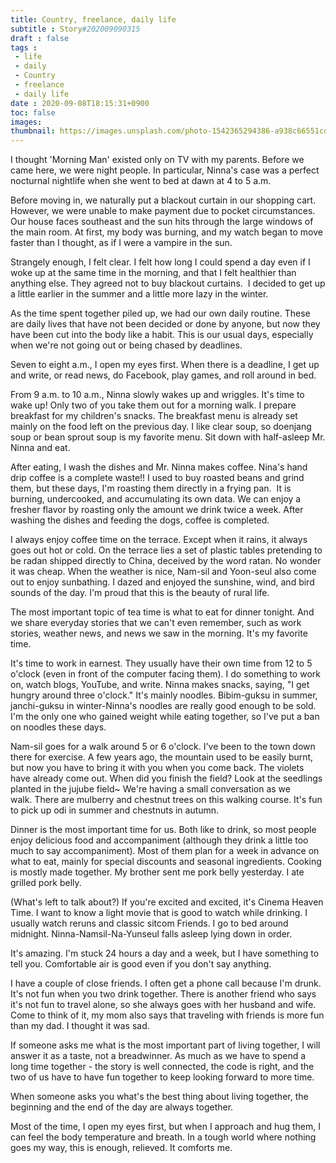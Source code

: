 ```yaml
---
title: Country, freelance, daily life
subtitle : Story#202009090315
draft : false
tags :
 - life
 - daily
 - Country
 - freelance
 - daily life
date : 2020-09-08T18:15:31+0900
toc: false
images: 
thumbnail: https://images.unsplash.com/photo-1542365294386-a938c66551cd?ixlib=rb-1.2.1&q=80&fm=jpg&crop=entropy&cs=tinysrgb&w=1080&fit=max&ixid=eyJhcHBfaWQiOjE1NTU0OX0
---
```


I thought 'Morning Man' existed only on TV with my parents. Before we came here, we were night people. In particular, Ninna's case was a perfect nocturnal nightlife when she went to bed at dawn at 4 to 5 a.m.  

Before moving in, we naturally put a blackout curtain in our shopping cart. However, we were unable to make payment due to pocket circumstances. Our house faces southeast and the sun hits through the large windows of the main room. At first, my body was burning, and my watch began to move faster than I thought, as if I were a vampire in the sun.  

Strangely enough, I felt clear. I felt how long I could spend a day even if I woke up at the same time in the morning, and that I felt healthier than anything else. They agreed not to buy blackout curtains.  I decided to get up a little earlier in the summer and a little more lazy in the winter.  

As the time spent together piled up, we had our own daily routine. These are daily lives that have not been decided or done by anyone, but now they have been cut into the body like a habit. This is our usual days, especially when we're not going out or being chased by deadlines.  

Seven to eight a.m., I open my eyes first. When there is a deadline, I get up and write, or read news, do Facebook, play games, and roll around in bed.  

From 9 a.m. to 10 a.m., Ninna slowly wakes up and wriggles. It's time to wake up! Only two of you take them out for a morning walk. I prepare breakfast for my children's snacks. The breakfast menu is already set mainly on the food left on the previous day. I like clear soup, so doenjang soup or bean sprout soup is my favorite menu. Sit down with half-asleep Mr. Ninna and eat.  

After eating, I wash the dishes and Mr. Ninna makes coffee. Nina's hand drip coffee is a complete waste!! I used to buy roasted beans and grind them, but these days, I'm roasting them directly in a frying pan.  It is burning, undercooked, and accumulating its own data. We can enjoy a fresher flavor by roasting only the amount we drink twice a week. After washing the dishes and feeding the dogs, coffee is completed.  

I always enjoy coffee time on the terrace. Except when it rains, it always goes out hot or cold. On the terrace lies a set of plastic tables pretending to be radan shipped directly to China, deceived by the word ratan. No wonder it was cheap. When the weather is nice, Nam-sil and Yoon-seul also come out to enjoy sunbathing. I dazed and enjoyed the sunshine, wind, and bird sounds of the day. I'm proud that this is the beauty of rural life.  

The most important topic of tea time is what to eat for dinner tonight. And we share everyday stories that we can't even remember, such as work stories, weather news, and news we saw in the morning. It's my favorite time.  

It's time to work in earnest. They usually have their own time from 12 to 5 o'clock (even in front of the computer facing them). I do something to work on, watch blogs, YouTube, and write. Ninna makes snacks, saying, "I get hungry around three o'clock." It's mainly noodles. Bibim-guksu in summer, janchi-guksu in winter-Ninna's noodles are really good enough to be sold. I'm the only one who gained weight while eating together, so I've put a ban on noodles these days.  

Nam-sil goes for a walk around 5 or 6 o'clock. I've been to the town down there for exercise. A few years ago, the mountain used to be easily burnt, but now you have to bring it with you when you come back. The violets have already come out. When did you finish the field? Look at the seedlings planted in the jujube field~ We're having a small conversation as we walk. There are mulberry and chestnut trees on this walking course. It's fun to pick up odi in summer and chestnuts in autumn.  

Dinner is the most important time for us. Both like to drink, so most people enjoy delicious food and accompaniment (although they drink a little too much to say accompaniment). Most of them plan for a week in advance on what to eat, mainly for special discounts and seasonal ingredients. Cooking is mostly made together. My brother sent me pork belly yesterday. I ate grilled pork belly.  

(What's left to talk about?) If you're excited and excited, it's Cinema Heaven Time. I want to know a light movie that is good to watch while drinking. I usually watch reruns and classic sitcom Friends. I go to bed around midnight. Ninna-Namsil-Na-Yunseul falls asleep lying down in order.  

It's amazing. I'm stuck 24 hours a day and a week, but I have something to tell you. Comfortable air is good even if you don't say anything.  

I have a couple of close friends. I often get a phone call because I'm drunk. It's not fun when you two drink together. There is another friend who says it's not fun to travel alone, so she always goes with her husband and wife. Come to think of it, my mom also says that traveling with friends is more fun than my dad. I thought it was sad.  

If someone asks me what is the most important part of living together, I will answer it as a taste, not a breadwinner. As much as we have to spend a long time together - the story is well connected, the code is right, and the two of us have to have fun together to keep looking forward to more time.  

When someone asks you what's the best thing about living together, the beginning and the end of the day are always together.  

Most of the time, I open my eyes first, but when I approach and hug them, I can feel the body temperature and breath. In a tough world where nothing goes my way, this is enough, relieved. It comforts me.  


